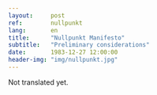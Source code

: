 ```yaml
---
layout:     post
ref:		nullpunkt
lang: 		en
title:      "Nullpunkt Manifesto"
subtitle:   "Preliminary considerations"
date:       1983-12-27 12:00:00
header-img: "img/nullpunkt.jpg"
---
```


Not translated yet.